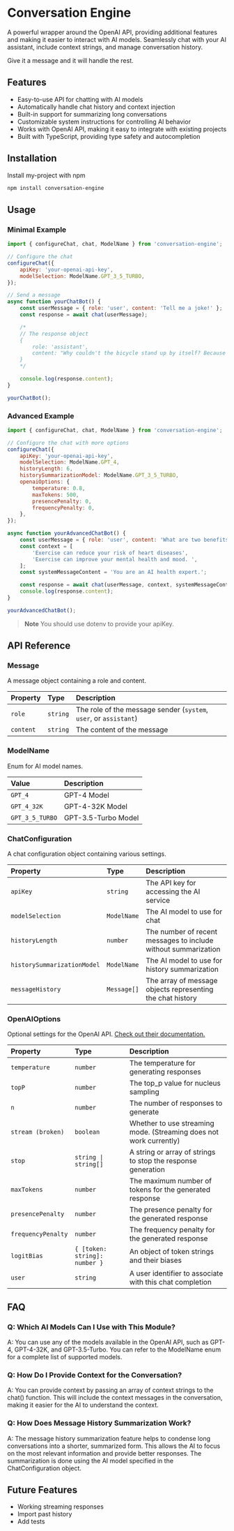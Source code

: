 # Conversation Engine

A powerful wrapper around the OpenAI API, providing additional features and making it easier to interact with AI models. Seamlessly chat with your AI assistant, include context strings, and manage conversation history.

Give it a message and it will handle the rest.

## Features

- Easy-to-use API for chatting with AI models
- Automatically handle chat history and context injection
- Built-in support for summarizing long conversations
- Customizable system instructions for controlling AI behavior
- Works with OpenAI API, making it easy to integrate with existing projects
- Built with TypeScript, providing type safety and autocompletion

## Installation

Install my-project with npm

```bash
npm install conversation-engine
```

## Usage

### Minimal Example

```javascript
import { configureChat, chat, ModelName } from 'conversation-engine';

// Configure the chat
configureChat({
	apiKey: 'your-openai-api-key',
	modelSelection: ModelName.GPT_3_5_TURBO,
});

// Send a message
async function yourChatBot() {
	const userMessage = { role: 'user', content: 'Tell me a joke!' };
	const response = await chat(userMessage);

	/*
	// The response object
	{
	    role: 'assistant',
	    content: "Why couldn't the bicycle stand up by itself? Because it was two tired!"
	}
	*/

	console.log(response.content);
}

yourChatBot();
```

### Advanced Example

```javascript
import { configureChat, chat, ModelName } from 'conversation-engine';

// Configure the chat with more options
configureChat({
	apiKey: 'your-openai-api-key',
	modelSelection: ModelName.GPT_4,
	historyLength: 6,
	historySummarizationModel: ModelName.GPT_3_5_TURBO,
	openaiOptions: {
		temperature: 0.8,
		maxTokens: 500,
		presencePenalty: 0,
		frequencyPenalty: 0,
	},
});

async function yourAdvancedChatBot() {
	const userMessage = { role: 'user', content: 'What are two benefits of exercise?' };
	const context = [
		'Exercise can reduce your risk of heart diseases',
		'Exercise can improve your mental health and mood. ',
	];
	const systemMessageContent = 'You are an AI health expert.';

	const response = await chat(userMessage, context, systemMessageContent);
	console.log(response.content);
}

yourAdvancedChatBot();
```

> **Note**
> You should use dotenv to provide your apiKey.

## API Reference

### Message

A message object containing a role and content.

| Property  | Type     | Description                                                       |
| :-------- | :------- | :---------------------------------------------------------------- |
| `role`    | `string` | The role of the message sender (`system`, `user`, or `assistant`) |
| `content` | `string` | The content of the message                                        |

### ModelName

Enum for AI model names.

| Value           | Description         |
| :-------------- | :------------------ |
| `GPT_4`         | GPT-4 Model         |
| `GPT_4_32K`     | GPT-4-32K Model     |
| `GPT_3_5_TURBO` | GPT-3.5-Turbo Model |

### ChatConfiguration

A chat configuration object containing various settings.

| Property                    | Type        | Description                                                    |
| :-------------------------- | :---------- | :------------------------------------------------------------- |
| `apiKey`                    | `string`    | The API key for accessing the AI service                       |
| `modelSelection`            | `ModelName` | The AI model to use for chat                                   |
| `historyLength`             | `number`    | The number of recent messages to include without summarization |
| `historySummarizationModel` | `ModelName` | The AI model to use for history summarization                  |
| `messageHistory`            | `Message[]` | The array of message objects representing the chat history     |

### OpenAIOptions

Optional settings for the OpenAI API. [Check out their documentation.](https://platform.openai.com/docs/api-reference/chat/create)

| Property           | Type                          | Description                                                        |
| :----------------- | :---------------------------- | :----------------------------------------------------------------- |
| `temperature`      | `number`                      | The temperature for generating responses                           |
| `topP`             | `number`                      | The top_p value for nucleus sampling                               |
| `n`                | `number`                      | The number of responses to generate                                |
| `stream (broken)`  | `boolean`                     | Whether to use streaming mode. (Streaming does not work currently) |
| `stop`             | `string \| string[]`          | A string or array of strings to stop the response generation       |
| `maxTokens`        | `number`                      | The maximum number of tokens for the generated response            |
| `presencePenalty`  | `number`                      | The presence penalty for the generated response                    |
| `frequencyPenalty` | `number`                      | The frequency penalty for the generated response                   |
| `logitBias`        | `{ [token: string]: number }` | An object of token strings and their biases                        |
| `user`             | `string`                      | A user identifier to associate with this chat completion           |

## FAQ

### Q: Which AI Models Can I Use with This Module?

A: You can use any of the models available in the OpenAI API, such as GPT-4, GPT-4-32K, and GPT-3.5-Turbo. You can refer to the ModelName enum for a complete list of supported models.

### Q: How Do I Provide Context for the Conversation?

A: You can provide context by passing an array of context strings to the chat() function. This will include the context messages in the conversation, making it easier for the AI to understand the context.

### Q: How Does Message History Summarization Work?

A: The message history summarization feature helps to condense long conversations into a shorter, summarized form. This allows the AI to focus on the most relevant information and provide better responses. The summarization is done using the AI model specified in the ChatConfiguration object.

## Future Features

- Working streaming responses
- Import past history
- Add tests
